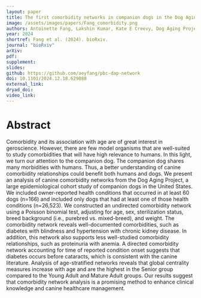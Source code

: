 ```yaml
---
layout: paper
title: The first comorbidity networks in companion dogs in the Dog Aging Project
image: /assets/images/papers/Fang_comorbidity.png
authors: Antoinette Fang, Lakshin Kumar, Kate E Creevy, Dog Aging Project Consortium, Daniel EL Promislow, Jing Ma
year: 2024
shortref: Fang et al. (2024). bioRxiv.
journal: "bioRxiv"
arXiv: 
pdf: 
supplement:
slides: 
github: https://github.com/aeyfang/pbc-dap-network
doi: 10.1101/2024.12.18.629088
external_link:
dryad_doi:
video_link:
---
```


# Abstract

Comorbidity and its association with age are of great interest in geroscience. However, there are few model organisms that are well-suited to study comorbidities that will have high relevance to humans. In this light, we turn our attention to the companion dog. The companion dog shares many morbidities with humans. Thus, a better understanding of canine comorbidity relationships could benefit both humans and dogs. We present an analysis of canine comorbidity networks from the Dog Aging Project, a large epidemiological cohort study of companion dogs in the United States. We included owner-reported health conditions that occurred in at least 60 dogs (n=166) and included only dogs that had at least one of those health conditions (n=26,523). We constructed an undirected comorbidity network using a Poisson binomial test, adjusting for age, sex, sterilization status, breed background (i.e., purebred vs. mixed-breed), and weight. The comorbidity network reveals well-documented comorbidities, such as diabetes with blindness and hypertension with chronic kidney disease. In addition, this network also supports less well-studied comorbidity relationships, such as proteinuria with anemia. A directed comorbidity network accounting for time of reported condition onset suggests that diabetes occurs before cataracts, which is consistent with the canine literature. Analysis of age-stratified networks reveals that global centrality measures increase with age and are the highest in the Senior group compared to the Young Adult and Mature Adult groups. Our results suggest that comorbidity network analysis is a promising method to enhance clinical knowledge and canine healthcare management.